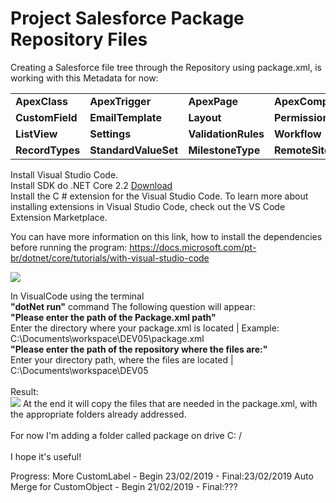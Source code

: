 # Project Salesforce Package Repository Files

Creating a Salesforce file tree through the Repository using package.xml, 
is working with this Metadata for now:

<table>
  <tr>
    <td><strong>ApexClass</strong></td>
    <td><strong>ApexTrigger</strong></td>
    <td><strong>ApexPage</strong></td>
    <td><strong>ApexComponent</strong></td>
    <td><strong>CustomMetadata</strong></td>
    <td><strong>CustomObject</strong></td>
  </tr>
  <tr>
    <td><strong>CustomField</strong></td>
    <td><strong>EmailTemplate</strong></td>
    <td><strong>Layout</strong></td>
    <td><strong>PermissionSet</strong></td>
    <td><strong>Profile</strong></td>
    <td><strong>Flow</strong></td>
  </tr>
  <tr>
    <td><strong>ListView</strong></td>
    <td><strong>Settings</strong></td>
    <td><strong>ValidationRules</strong></td>
    <td><strong>Workflow</strong></td>
    <td><strong>WorkflowRules</strong></td>
    <td><strong>Weblink</strong></td>
  </tr>
  <tr>
    <td><strong>RecordTypes</strong></td>
    <td><strong>StandardValueSet</strong></td>
    <td><strong>MilestoneType</strong></td>
    <td><strong>RemoteSiteSetting</strong></td>
    <td><strong>FlowDefinition</strong></td>
    <td><strong>CustomTab</strong></td>
  </tr>
</table>

Install  Visual Studio Code.<br />
Install SDK do .NET Core 2.2 <a href="https://dotnet.microsoft.com/download/thank-you/dotnet-sdk-2.2.104-windows-x64-installer">Download</a> <br />
Install the C # extension for the Visual Studio Code. To learn more about installing extensions in Visual Studio Code, check out the VS Code Extension Marketplace.<br />

You can have more information on this link, how to install the dependencies before running the program:
https://docs.microsoft.com/pt-br/dotnet/core/tutorials/with-visual-studio-code<br />

<img src="https://github.com/brunoslribeiro/sfdc-package-repository-files/blob/master/assets/SFDC-PackageManifest.PNG">

In VisualCode using the terminal <br />
<strong>"dotNet run"</strong> command The following question will appear:<br />
<strong>"Please enter the path of the Package.xml path"</strong><br />
Enter the directory where your package.xml is located | Example: C:\Documents\workspace\DEV05\package.xml<br />
<strong>"Please enter the path of the repository where the files are:"</strong><br />
Enter your directory path, where the files are located | C:\Documents\workspace\DEV05<br />
<br />
Result:<br />
<img src="https://github.com/brunoslribeiro/sfdc-package-repository-files/blob/master/assets/Result.PNG">
At the end it will copy the files that are needed in the package.xml, with the appropriate folders already addressed.<br />
<br />
For now I'm adding a folder called package on drive C: / <br />
<br />
I hope it's useful!<br />

Progress:
More CustomLabel - Begin 23/02/2019 - Final:23/02/2019
Auto Merge for CustomObject - Begin 21/02/2019 - Final:???
